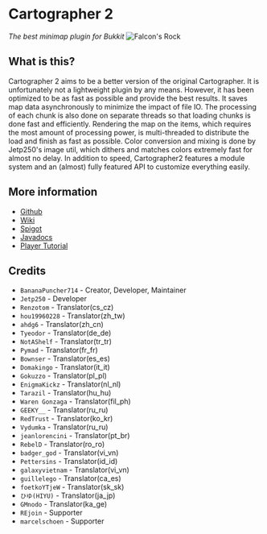 # Cartographer 2
*The best minimap plugin for Bukkit*
![Falcon's Rock](https://i.imgur.com/RCkxvQ4.png)

## What is this?
Cartographer 2 aims to be a better version of the original Cartographer. It is unfortunately not a lightweight plugin by any means. However, it has been optimized to be as fast as possible and provide the best results. It saves map data asynchronously to minimize the impact of file IO. The processing of each chunk is also done on separate threads so that loading chunks is done fast and efficiently. Rendering the map on the items, which requires the most amount of processing power, is multi-threaded to distribute the load and finish as fast as possible. Color conversion and mixing is done by Jetp250's image util, which dithers and matches colors extremely fast for almost no delay. In addition to speed, Cartographer2 features a module system and an (almost) fully featured API to customize everything easily.

## More information
- [Github](https://github.com/BananaPuncher714/Cartographer2)
- [Wiki](https://github.com/BananaPuncher714/Cartographer2/wiki)
- [Spigot](https://www.spigotmc.org/resources/46922/)
- [Javadocs](https://bananapuncher714.github.io/Cartographer2/)
- [Player Tutorial](https://github.com/BananaPuncher714/Cartographer2/wiki/Player-Tutorial)

## Credits
- `BananaPuncher714` - Creator, Developer, Maintainer
- `Jetp250` - Developer
- `Renzotom` - Translator(cs_cz)
- `hou19960228` - Translator(zh_tw)
- `ahdg6` - Translator(zh_cn)
- `Tyeodor` - Translator(de_de)
- `NotAShelf` - Translator(tr_tr)
- `Pymad` - Translator(fr_fr)
- `Bownser` - Translator(es_es)
- `Domakingo` - Translator(it_it)
- `Gokuzzo` - Translator(pl_pl)
- `EnigmaKickz` - Translator(nl_nl)
- `Tarazil` - Translator(hu_hu)
- `Waren Gonzaga` - Translator(fil_ph)
- `GEEKY__` - Translator(ru_ru)
- `RedTrust` - Translator(ko_kr)
- `Vydumka` - Translator(ru_ru)
- `jeanlorencini` - Translator(pt_br)
- `RebelD` - Translator(ro_ro)
- `badger_god` - Translator(vi_vn)
- `Pettersins` - Translator(id_id)
- `galaxyvietnam` - Translator(vi_vn)
- `guillelego` - Translator(ca_es)
- `foetkoYTjeW` - Translator(sk_sk)
- `ひゆ(HIYU)` - Translator(ja_jp)
- `GMnodo` - Translator(ka_ge)
- `REjoin` - Supporter
- `marcelschoen` - Supporter